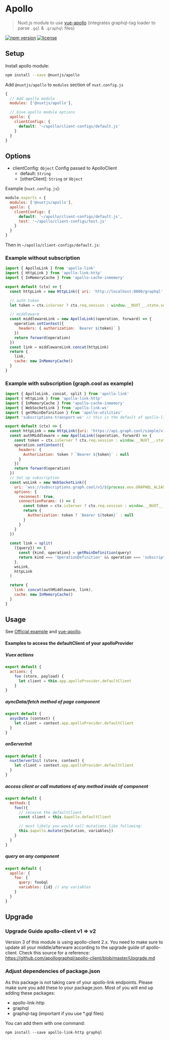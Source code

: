 # Apollo

> Nuxt.js module to use [vue-apollo](https://github.com/Akryum/vue-apollo) (integrates graphql-tag loader to parse `.gql` & `.graphql` files)

[![npm version](https://img.shields.io/npm/v/@nuxtjs/apollo.svg)](https://www.npmjs.com/package/@nuxtjs/apollo)
[![license](https://img.shields.io/github/license/nuxt-community/apollo-module.svg)](https://github.com/nuxt-community/apollo-module/blob/master/LICENSE)


## Setup

Install apollo module:

```bash
npm install --save @nuxtjs/apollo
```

Add `@nuxtjs/apollo` to `modules` section of `nuxt.config.js`

```js
{
  // Add apollo module
  modules: ['@nuxtjs/apollo'],

  // Give apollo module options
  apollo: {
    clientConfigs: {
      default: '~/apollo/client-configs/default.js'
    }
  }
}
```

## Options

- clientConfig: `Object` Config passed to ApolloClient
  - default: `String`
  - [otherClient]: `String` or `Object`

Example (`nuxt.config.js`):
```js
module.exports = {
  modules: ['@nuxtjs/apollo'],
  apollo: {
    clientConfigs: {
      default: '~/apollo/client-configs/default.js',
      test: '~/apollo/client-configs/test.js'
    }
  }
}
```

Then in `~/apollo/client-configs/default.js`:

### Example without subscription

```js
import { ApolloLink } from 'apollo-link'
import { HttpLink } from 'apollo-link-http'
import { InMemoryCache } from 'apollo-cache-inmemory'

export default (ctx) => {
  const httpLink = new HttpLink({ uri: 'http://localhost:8000/graphql' })

  // auth token
  let token = ctx.isServer ? ctx.req.session : window.__NUXT__.state.session

  // middleware
  const middlewareLink = new ApolloLink((operation, forward) => {
    operation.setContext({
      headers: { authorization: `Bearer ${token}` }
    })
    return forward(operation)
  })
  const link = middlewareLink.concat(httpLink)
  return {
    link,
    cache: new InMemoryCache()
  }
}
```

### Example with subscription (graph.cool as example)

```js
import { ApolloLink, concat, split } from 'apollo-link'
import { HttpLink } from 'apollo-link-http'
import { InMemoryCache } from 'apollo-cache-inmemory'
import { WebSocketLink } from 'apollo-link-ws'
import { getMainDefinition } from 'apollo-utilities'
import 'subscriptions-transport-ws' // this is the default of apollo-link-ws

export default (ctx) => {
  const httpLink = new HttpLink({uri: 'https://api.graph.cool/simple/v1/' + process.env.GRAPHQL_ALIAS})
  const authMiddleware = new ApolloLink((operation, forward) => {
    const token = ctx.isServer ? ctx.req.session : window.__NUXT__.state.session
    operation.setContext({
      headers: {
        Authorization: token ? `Bearer ${token}` : null
      }
    })
    return forward(operation)
  })
  // Set up subscription
  const wsLink = new WebSocketLink({
    uri: `wss://subscriptions.graph.cool/v1/${process.env.GRAPHQL_ALIAS}`,
    options: {
      reconnect: true,
      connectionParams: () => {
        const token = ctx.isServer ? ctx.req.session : window.__NUXT__.state.session
        return {
          Authorization: token ? `Bearer ${token}` : null
        }
      }
    }
  })
  
  const link = split(
    ({query}) => {
      const {kind, operation} = getMainDefinition(query)
      return kind === 'OperationDefinition' && operation === 'subscription'
    },
    wsLink,
    httpLink
  )

  return {
    link: concat(authMiddleware, link),
    cache: new InMemoryCache()
  }
}
```

## Usage

See [Official example](https://github.com/nuxt/nuxt.js/tree/dev/examples/vue-apollo) and [vue-apollo](https://github.com/Akryum/vue-apollo).

#### Examples to access the defaultClient of your apolloProvider
##### Vuex actions
```js
export default {
  actions: {
    foo (store, payload) {
      let client = this.app.apolloProvider.defaultClient
    }
}
```

##### ayncData/fetch method of page component
```js
export default {
  asycData (context) {
    let client = context.app.apolloProvider.defaultClient
  }
}
```

##### onServerInit
```js
export default {
  nuxtServerInit (store, context) {
    let client = context.app.apolloProvider.defaultClient
  }
}
```


##### access client or call mutations of any method inside of component
```js
export default {
  methods:{
    foo(){
      // receive the defaultClient 
      const client = this.$apollo.defaultClient

      // most likely you would call mutations like following:
      this.$apollo.mutate({mutation, variables})
    }
  }
}
```

##### query on any component
```js
export default {
  apollo: {
    foo: {
      query: fooGql
      variables: {id} // any variables
    }
  }
}
```

## Upgrade
### Upgrade Guide apollo-client v1 => v2

Version 3 of this module is using apollo-client 2.x. You need to make sure to update all your middle/afterware according to the upgrade guide of apollo-client. Check this source for a reference: https://github.com/apollographql/apollo-client/blob/master/Upgrade.md

### Adjust dependencies of package.json
As this package is not taking care of your apollo-link endpoints. Please make sure you add these to your package.json. Most of you will end up adding these packages:
* apollo-link-http
* graphql
* graphql-tag (important if you use *.gql files)

You can add them with one command:
```
npm install --save apollo-link-http graphql
```
